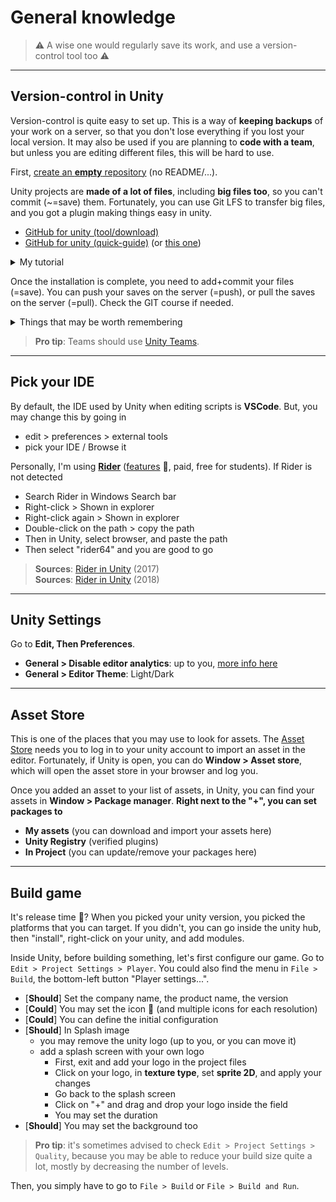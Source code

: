 # General knowledge

> ⚠️ A wise one would regularly save its work, and use a version-control tool too ⚠️

<hr class="sl">

## Version-control in Unity

Version-control is quite easy to set up. This is a way of **keeping backups** of your work on a server, so that you don't lose everything if you lost your local version. It may also be used if you are planning to **code with a team**, but unless you are editing different files, this will be hard to use.

First, [create an **empty** repository](https://docs.github.com/en/get-started/quickstart/create-a-repo) (no README/...).

Unity projects are **made of a lot of files**, including **big files too**, so you can't commit (~=save) them. Fortunately, you can use Git LFS to transfer big files, and you got a plugin making things easy in unity.

* [GitHub for unity (tool/download)](https://unity.github.com/)
* [GitHub for unity (quick-guide)](https://github.com/github-for-unity/Unity/blob/master/docs/using/quick-guide.md) (or [this one](https://github.com/github-for-unity/Unity/blob/master/docs/using/how-to-install-and-update.md))

<details class="details-e">
<summary>My tutorial</summary>

* *you may have to install [Git](https://git-scm.com/downloads)* (👀)
* *you may have to install [GitHub LFS](https://git-lfs.github.com/)*
* [download GitHub for unity](https://unity.github.com/)
* you got a ".package"
* open your project, and drag and drop it inside the **project window** (the file explorer, the bottom left panel)
* then click on "import" on the panel that opened
* then you can show the "Git tab" using <kbd>Window > GitHub</kbd>
</details>

Once the installation is complete, you need to add+commit your files (=save). You can push your saves on the server (=push), or pull the saves on the server (=pull). Check the GIT course if needed.

<details class="details-e">
<summary>Things that may be worth remembering</summary>

* you do not need to commit `Library`, `Temp`, `Logs`, and `Packages` (that's why they are in your gitignore)
* do not call a folder `Resources` (that's for dynamic resources)
* do not commit PSD, blend, 3ds, etc. files (sources). Artists are usually using another tool (ex: Dropbox)
* reduce the resolution of your textures (relatively to their size in-game)
* compress images
</details>

> **Pro tip**: Teams should use [Unity Teams](https://unity.com/products/unity-teams).

<hr class="sr">

## Pick your IDE

By default, the IDE used by Unity when editing scripts is **VSCode**. But, you may change this by going in

* edit > preferences > external tools
* pick your IDE / Browse it

Personally, I'm using [**Rider**](https://www.jetbrains.com/rider/) ([features](https://www.jetbrains.com/rider/features/) 🚀, paid, free for students). If Rider is not detected

* Search Rider in Windows Search bar
* Right-click > Shown in explorer
* Right-click again > Shown in explorer
* Double-click on the path > copy the path
* Then in Unity, select browser, and paste the path
* Then select "rider64" and you are good to go

> **Sources**: [Rider in Unity](https://blog.jetbrains.com/dotnet/2017/08/30/getting-started-rider-unity/) (2017)<br>
> **Sources**: [Rider in Unity](https://blog.jetbrains.com/dotnet/2018/10/03/integrating-rider-2018-2-unity-editor/) (2018)

<hr class="sl">

## Unity Settings

Go to **Edit, Then Preferences**.

* **General > Disable editor analytics**: up to you, [more info here](https://docs.unity3d.com/Manual/EditorAnalytics.html)
* **General > Editor Theme**: Light/Dark

<hr class="sr">

## Asset Store

This is one of the places that you may use to look for assets. The [Asset Store](https://assetstore.unity.com/) needs you to log in to your unity account to import an asset in the editor. Fortunately, if Unity is open, you can do **Window > Asset store**, which will open the asset store in your browser and log you.

Once you added an asset to your list of assets, in Unity, you can find your assets in **Window > Package manager**. **Right next to the "+", you can set packages to**

* **My assets** (you can download and import your assets here)
* **Unity Registry** (verified plugins)
* **In Project** (you can update/remove your packages here)

<hr class="sl">

## Build game

It's release time 🚀? When you picked your unity version, you picked the platforms that you can target. If you didn't, you can go inside the unity hub, then "install", right-click on your unity, and add modules.

Inside Unity, before building something, let's first configure our game. Go to `Edit > Project Settings > Player`. You could also find the menu in `File > Build`, the bottom-left button "Player settings...".

* [**Should**] Set the company name, the product name, the version
* [**Could**] You may set the icon 🚀 (and multiple icons for each resolution)
* [**Could**] You can define the initial configuration
* [**Should**] In Splash image
  * you may remove the unity logo (up to you, or you can move it)
  * add a splash screen with your own logo
    * First, exit and add your logo in the project files
    * Click on your logo, in **texture type**, set **sprite 2D**, and apply your changes
    * Go back to the splash screen
    * Click on "+" and drag and drop your logo inside the field
    * You may set the duration
* [**Should**] You may set the background too

> **Pro tip**: it's sometimes advised to check `Edit > Project Settings > Quality`, because you may be able to reduce your build size quite a lot, mostly by decreasing the number of levels.

Then, you simply have to go to `File > Build` or `File > Build and Run`.
